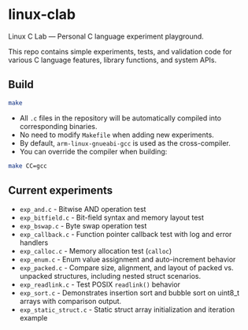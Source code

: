 # linux-clab

Linux C Lab — Personal C language experiment playground.

This repo contains simple experiments, tests, and validation code for various C language features, library functions, and system APIs.

## Build

```bash
make
```

- All `.c` files in the repository will be automatically compiled into corresponding binaries.
- No need to modify `Makefile` when adding new experiments.
- By default, `arm-linux-gnueabi-gcc` is used as the cross-compiler.
- You can override the compiler when building:

```bash
make CC=gcc
```

## Current experiments

- `exp_and.c` - Bitwise AND operation test
- `exp_bitfield.c` - Bit-field syntax and memory layout test
- `exp_bswap.c` - Byte swap operation test
- `exp_callback.c` - Function pointer callback test with log and error handlers
- `exp_calloc.c` - Memory allocation test (`calloc`)
- `exp_enum.c` - Enum value assignment and auto-increment behavior
- `exp_packed.c` - Compare size, alignment, and layout of packed vs. unpacked structures, including nested struct scenarios.
- `exp_readlink.c` - Test POSIX `readlink()` behavior
- `exp_sort.c` - Demonstrates insertion sort and bubble sort on uint8_t arrays with comparison output.
- `exp_static_struct.c` - Static struct array initialization and iteration example
